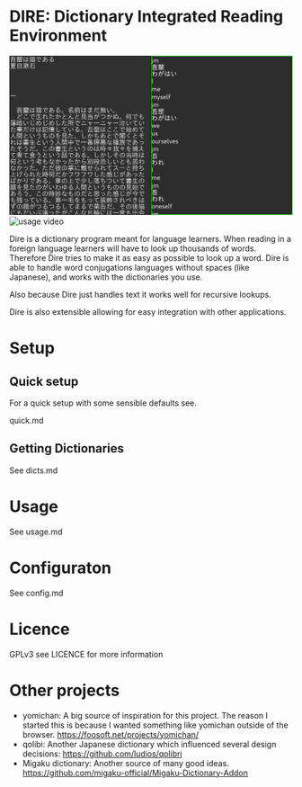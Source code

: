 # DIRE: Dictionary Integrated Reading Environment

![basic screenshot](basic_screenshot.png)
![usage video](sub_demo.gif)

Dire is a dictionary program meant for language learners. When reading in a
foreign language learners will have to look up thousands of words. Therefore
Dire tries to make it as easy as possible to look up a word. Dire is able to
handle word conjugations languages without spaces (like Japanese), and works with
the dictionaries you use.

Also because Dire just handles text it works well for recursive lookups.

Dire is also extensible allowing for easy integration with other applications.


# Setup

## Quick setup

For a quick setup with some sensible defaults see.

quick.md


## Getting Dictionaries

See dicts.md

# Usage

See usage.md

# Configuraton

See config.md


# Licence
GPLv3 see LICENCE for more information


# Other projects
* yomichan: A big source of inspiration for this project. The reason I started this is because I wanted something like yomichan outside of the browser. https://foosoft.net/projects/yomichan/
* qolibi: Another Japanese dictionary which influenced several design decisions: https://github.com/ludios/qolibri
* Migaku dictionary: Another source of many good ideas. https://github.com/migaku-official/Migaku-Dictionary-Addon
